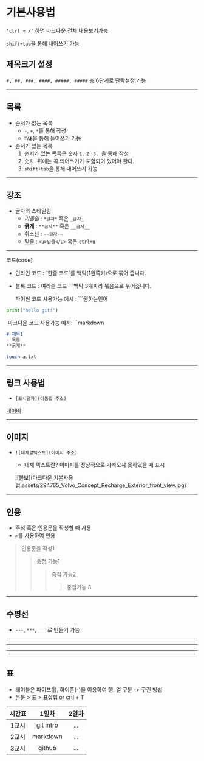 # 기본사용법

`'ctrl + /'` 하면 마크다운 전체 내용보기가능

`shift+tab`을 통해 내어쓰기 가능



## 제목크기 설정

`#, ##, ###, ####, #####, #####` 총 6단계로 단락설정 가능

---



## 목록

- 순서가 없는 목록
  - `-`, `+`, `*`를 통해 작성
  - `TAB`을 통해 들여쓰기 가능
- 순서가 있는 목록
   	1. 순서가 있는 목록은 숫자 `1.` `2.` `3. `을 통해 작성
   	2.  숫자. 뒤에는 꼭 띄어쓰기가 포함되어 있어야 한다.
   	3. `shift+tab`을 통해 내어쓰기 가능

---



## 강조

- 글자의 스타일링
  - *기울임* : `*글자*` 혹은 `_글자_`
  - **굵게** : `**글자**` 혹은 `__글자__`
  -  ~~취소선~~ : `~~글자~~`
  - <u>밑줄</u> : `<u>밑줄</u>` 혹은 `ctrl+u`

---

코드(code)

- 인라인 코드 : \`한줄 코드\`를 백틱(1왼쪽키)으로 묶어 줍니다.

- 블록 코드 : 여러줄 코드 ```백틱 3개짜리 묶음으로 묶어줍니다.

  파이썬 코드 사용가능 예시 : ```원하는언어

```python
print("hello git!")
```

​		마크다운 코드 사용가능 예시:```markdown

```markdown
# 제목1
- 목록
**굵게**
```

```bash
touch a.txt
```

---



## 링크 사용법

- `[표시글자](이동할 주소)`

[네이버](https://www.naver.com)

---

## 이미지

- `![대체할텍스트](이미지 주소)`

  - 대체 텍스트란? 이미지를 정상적으로 가져오지 못하였을 때 표시

  ![볼보](마크다운 기본사용법.assets/294765_Volvo_Concept_Recharge_Exterior_front_view.jpg)

---



## 인용

- 주석 혹은 인용문을 작성할 때 사용
- `>`를 사용하여 인용

> 인용문을 작성1
>
> > 중첩 가능1
> >
> > > 중첩 가능2
> > >
> > > > 중첩가능 3

---



## 수평선

- `---`, `***`, `___` 로 만들기 가능

---

***

___

---



## 표

- 테이블은 파이프(|), 하이폰(-)을 이용하여 행, 열 구분 -> 구린 방법
- 본문 > 표 > 표삽입 or crtl + T

| 시간표 |   1일차   | 2일차 |
| :----: | :-------: | :---: |
| 1교시  | git intro |  ...  |
| 2교시  | markdown  |  ...  |
| 3교시  |  github   |  ...  |

